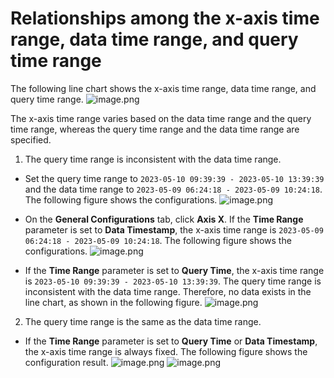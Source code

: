 # Relationships among the x-axis time range, data time range, and query time range

The following line chart shows the x-axis time range, data time range, and query time range.
![image.png](/img/src/visulization/lineChart/timeRange/timeRange1.png)

The x-axis time range varies based on the data time range and the query time range, whereas the query time range and the data time range are specified.
1. The query time range is inconsistent with the data time range.

- Set the query time range to `2023-05-10 09:39:39 - 2023-05-10 13:39:39` and the data time range to `2023-05-09 06:24:18 - 2023-05-09 10:24:18`. The following figure shows the configurations.
![image.png](/img/src/visulization/lineChart/timeRange/timeRange2.png)

-  On the **General Configurations** tab, click **Axis X**. If the **Time Range** parameter is set to **Data Timestamp**, the x-axis time range is `2023-05-09 06:24:18 - 2023-05-09 10:24:18`. The following figure shows the configurations.
![image.png](/img/src/visulization/lineChart/timeRange/timeRange3.png)

- If the **Time Range** parameter is set to **Query Time**, the x-axis time range is `2023-05-10 09:39:39 - 2023-05-10 13:39:39`. The query time range is inconsistent with the data time range. Therefore, no data exists in the line chart, as shown in the following figure.
![image.png](/img/src/visulization/lineChart/timeRange/timeRange4.png)

2. The query time range is the same as the data time range.

- If the **Time Range** parameter is set to **Query Time** or **Data Timestamp**, the x-axis time range is always fixed. The following figure shows the configuration result.
![image.png](/img/src/visulization/lineChart/timeRange/timeRange5.png)
![image.png](/img/src/visulization/lineChart/timeRange/timeRange6.png)

